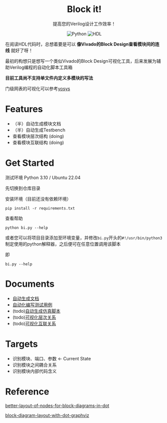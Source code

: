 <h1 align="center">
    Block it!
    <br>
</h1>

<p align="center">
  提高您的Verilog设计工作效率！
</p>

<p align="center">
    <img alt="Python" src="https://img.shields.io/badge/Python-3776AB?style=for-the-badge&logo=python&logoColor=white"></a>
    <img alt="HDL" src="https://img.shields.io/badge/Verilog-155489?style=for-the-badge"></a>
</p>


在阅读HDL代码时，总想着要是可以 **像Vivado的Block Design查看模块间的连线** 就好了呀！

最初的构想只是想写一个类似Vivado的Block Design可视化工具，后来发展为辅助Verilog编程的自动化脚本工具箱

**目前工具尚不支持单文件内定义多模块的写法**

门级网表的可视化可以参考[yosys](https://github.com/YosysHQ/yosys)

# Features

- （半）自动生成模块文档
- （半）自动生成Testbench
- 查看模块层次结构 (doing)
- 查看模块互联结构 (doing)

# Get Started

测试环境 Python 3.10 / Ubuntu 22.04

先切换到仓库目录

安装环境（目前还没有依赖环境）

```
pip install -r requirements.txt
```

查看帮助

```
python bi.py --help
```

或者您可以将项目目录添加至环境变量，并修改`bi.py`开头的`#!/usr/bin/python3`制定使用的python解释器，之后便可在任意位置调用该脚本

即

```
bi.py --help
```

# Documents

- [自动生成文档](./doc/auto_doc.md)
- [自动化编写测试用例](./doc/auto_testbench.md)
- (todo)[自动生成仿真脚本](./doc/auto_simulation.md)
- (todo)[可视化层次关系](./doc/visualize_hirearchy.md)
- (todo)[可视化互联关系](./doc/visualize_connections.md)

# Targets

- 识别模块、端口、参数 <- Current State
- 识别模块之间耦合关系
- 识别模块内部代码含义

# Reference 

[better-layout-of-nodes-for-block-diagrams-in-dot](https://stackoverflow.com/questions/8042801/better-layout-of-nodes-for-block-diagrams-in-dot)

[block-diagram-layout-with-dot-graphviz](https://stackoverflow.com/questions/7922960/block-diagram-layout-with-dot-graphviz)
